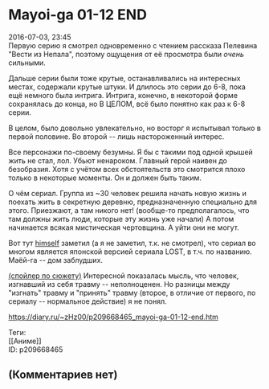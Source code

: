 Mayoi-ga 01-12 END
==================

  
2016-07-03, 23:45  
 Первую серию я смотрел одновременно с чтением рассказа Пелевина "Вести из Непала", поэтому ощущения от её просмотра были  *очень*  сильными.   
   
 Дальше серии были тоже крутые, останавливались на интересных местах, содержали крутые штуки. И длилось это серии до 6-8, пока ещё немного была интрига. Интрига, конечно, в некоторой форме сохранялась до конца, но В ЦЕЛОМ, всё было понятно как раз к 6-8 серии.   
   
 В целом, было довольно увлекательно, но восторг я испытывал только в первой половине. Во второй -- лишь настороженный интерес.   
   
 Все персонажи по-своему безумны. Я бы с такими под одной крышей жить не стал, лол. Убьют ненароком. Главный герой наивен до безобразия. Хотя с учётом всех обстоятельств это смотрится плохо только в некоторые моменты. Он и должен быть таким.   
   
 О чём сериал. Группа из ~30 человек решила начать новую жизнь и поехать жить в секретную деревню, предназначенную специально для этого. Приезжают, а там никого нет! (вообще-то предполагалось, что там должны жить люди, которые эту жизнь уже начали) А потом начинается всякая мистическая чертовщина. А уйти они не могут.   
   
 Вот тут  [himself](http://himself.diary.ru "void")  заметил (а я не заметил, т.к. не смотрел), что сериал во многом является японской версией сериала LOST, в т.ч. по названию. Маёй-га -- дом заблудших.   
   
  [(спойлер по сюжету)](https://zHz00.diary.ru/p209668465.htm?index=1#linkmore209668465m1)    Интересной показалась мысль, что человек, изгнавший из себя травму -- неполноценен. Но разницы между "изгнать" травму и "принять" травму (второе, в отличие от первого, по сериалу -- нормальное действие) я не понял.     
  
<https://diary.ru/~zHz00/p209668465_mayoi-ga-01-12-end.htm>  
  
Теги:  
[[Аниме]]  
ID: p209668465  


(Комментариев нет)
------------------